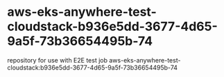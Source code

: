 # aws-eks-anywhere-test-cloudstack-b936e5dd-3677-4d65-9a5f-73b36654495b-74
repository for use with E2E test job aws-eks-anywhere-test-cloudstack:b936e5dd-3677-4d65-9a5f-73b36654495b-74
